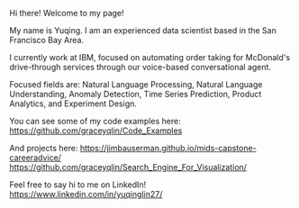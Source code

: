 
Hi there! Welcome to my page!

My name is Yuqing. I am an experienced data scientist based in the San Francisco Bay Area. 

I currently work at IBM, focused on automating order taking for McDonald's drive-through services through our voice-based conversational agent.

Focused fields are: Natural Language Processing, Natural Language Understanding, Anomaly Detection, Time Series Prediction, Product Analytics, and Experiment Design. 

You can see some of my code examples here:
https://github.com/graceyqlin/Code_Examples

And projects here:
https://jimbauserman.github.io/mids-capstone-careeradvice/
https://github.com/graceyqlin/Search_Engine_For_Visualization/

Feel free to say hi to me on LinkedIn! https://www.linkedin.com/in/yuqinglin27/
